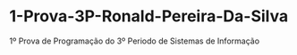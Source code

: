 # 1-Prova-3P-Ronald-Pereira-Da-Silva
1º Prova de Programação do 3º Periodo de Sistemas de Informação
